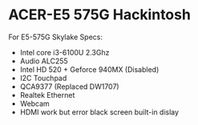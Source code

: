 # ACER-E5 575G Hackintosh 
For E5-575G Skylake
Specs:
- Intel core i3-6100U 2.3Ghz
- Audio ALC255
- Intel HD 520 + Geforce 940MX (Disabled)
- I2C Touchpad
- QCA9377 (Replaced DW1707)
- Realtek Ethernet 
- Webcam
- HDMI work but error black screen built-in dislay

